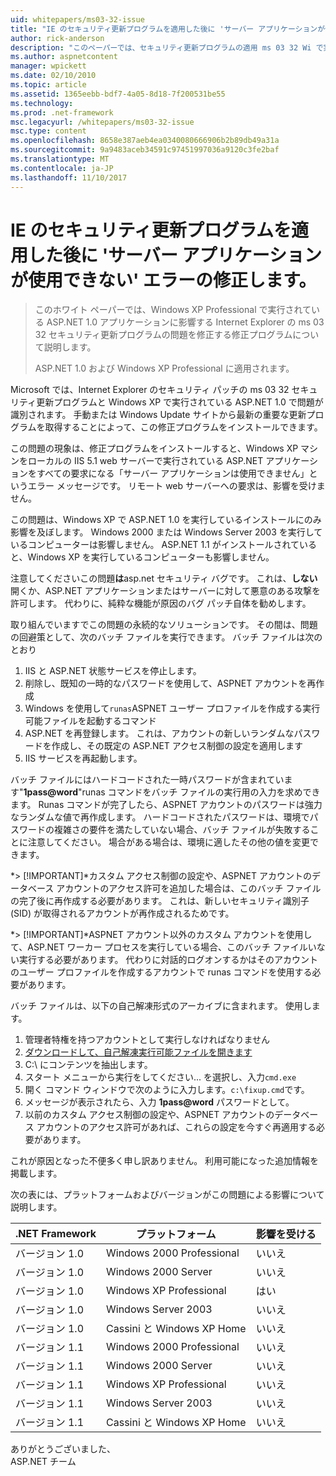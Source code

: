 ```yaml
---
uid: whitepapers/ms03-32-issue
title: "IE のセキュリティ更新プログラムを適用した後に 'サーバー アプリケーションが使用できない' エラーの修正プログラム |Microsoft ドキュメント"
author: rick-anderson
description: "このペーパーでは、セキュリティ更新プログラムの適用 ms 03 32 Wi で実行されている ASP.NET 1.0 アプリケーションに影響する Internet Explorer の問題を修正する修正プログラムについて説明しています."
ms.author: aspnetcontent
manager: wpickett
ms.date: 02/10/2010
ms.topic: article
ms.assetid: 1365eebb-bdf7-4a05-8d18-7f200531be55
ms.technology: 
ms.prod: .net-framework
msc.legacyurl: /whitepapers/ms03-32-issue
msc.type: content
ms.openlocfilehash: 8658e387aeb4ea0340080666906b2b89db49a31a
ms.sourcegitcommit: 9a9483aceb34591c97451997036a9120c3fe2baf
ms.translationtype: MT
ms.contentlocale: ja-JP
ms.lasthandoff: 11/10/2017
---
```

<a name="fix-for-server-application-unavailable-error-after-applying-security-update-for-ie"></a>IE のセキュリティ更新プログラムを適用した後に 'サーバー アプリケーションが使用できない' エラーの修正します。
====================
> このホワイト ペーパーでは、Windows XP Professional で実行されている ASP.NET 1.0 アプリケーションに影響する Internet Explorer の ms 03 32 セキュリティ更新プログラムの問題を修正する修正プログラムについて説明します。
> 
> ASP.NET 1.0 および Windows XP Professional に適用されます。


Microsoft では、Internet Explorer のセキュリティ パッチの ms 03 32 セキュリティ更新プログラムと Windows XP で実行されている ASP.NET 1.0 で問題が識別されます。 手動または Windows Update サイトから最新の重要な更新プログラムを取得することによって、この修正プログラムをインストールできます。

この問題の現象は、修正プログラムをインストールすると、Windows XP マシンをローカルの IIS 5.1 web サーバーで実行されている ASP.NET アプリケーションをすべての要求になる「サーバー アプリケーションは使用できません」というエラー メッセージです。 リモート web サーバーへの要求は、影響を受けません。

この問題は、Windows XP で ASP.NET 1.0 を実行しているインストールにのみ影響を及ぼします。 Windows 2000 または Windows Server 2003 を実行しているコンピューターは影響しません。 ASP.NET 1.1 がインストールされていると、Windows XP を実行しているコンピューターも影響しません。

注意してくださいこの問題**は**asp.net セキュリティ バグです。 これは、**しない**開くか、ASP.NET アプリケーションまたはサーバーに対して悪意のある攻撃を許可します。 代わりに、純粋な機能が原因のバグ パッチ自体を勧めします。

取り組んでいますでこの問題の永続的なソリューションです。 その間は、問題の回避策として、次のバッチ ファイルを実行できます。 バッチ ファイルは次のとおり

1. IIS と ASP.NET 状態サービスを停止します。
2. 削除し、既知の一時的なパスワードを使用して、ASPNET アカウントを再作成
3. Windows を使用して`runas`ASPNET ユーザー プロファイルを作成する実行可能ファイルを起動するコマンド
4. ASP.NET を再登録します。 これは、アカウントの新しいランダムなパスワードを作成し、その既定の ASP.NET アクセス制御の設定を適用します
5. IIS サービスを再起動します。

バッチ ファイルにはハードコードされた一時パスワードが含まれています"**1pass@word**"runas コマンドをバッチ ファイルの実行用の入力を求めできます。 Runas コマンドが完了したら、ASPNET アカウントのパスワードは強力なランダムな値で再作成します。 ハードコードされたパスワードは、環境でパスワードの複雑さの要件を満たしていない場合、バッチ ファイルが失敗することに注意してください。 場合がある場合は、環境に適したその他の値を変更できます。

*> [!IMPORTANT]*カスタム アクセス制御の設定や、ASPNET アカウントのデータベース アカウントのアクセス許可を追加した場合は、このバッチ ファイルの完了後に再作成する必要があります。 これは、新しいセキュリティ識別子 (SID) が取得されるアカウントが再作成されるためです。

*> [!IMPORTANT]*ASPNET アカウント以外のカスタム アカウントを使用して、ASP.NET ワーカー プロセスを実行している場合、このバッチ ファイルいない実行する必要があります。 代わりに対話的ログオンするかはそのアカウントのユーザー プロファイルを作成するアカウントで runas コマンドを使用する必要があります。

バッチ ファイルは、以下の自己解凍形式のアーカイブに含まれます。 使用します。

1. 管理者特権を持つアカウントとして実行しなければなりません
2. [ダウンロードして、自己解凍実行可能ファイルを開きます](ms03-32-issue/_static/fixup1.exe)
3. C:\ にコンテンツを抽出します。
4. スタート メニューから実行をしてください... を選択し、入力`cmd.exe`
5. 開く コマンド ウィンドウで次のように入力します。`c:\fixup.cmd`です。
6. メッセージが表示されたら、入力 **1pass@word** パスワードとして。
7. 以前のカスタム アクセス制御の設定や、ASPNET アカウントのデータベース アカウントのアクセス許可があれば、これらの設定を今すぐ再適用する必要があります。

これが原因となった不便多く申し訳ありません。 利用可能になった追加情報を掲載します。

次の表には、プラットフォームおよびバージョンがこの問題による影響について説明します。

| .NET Framework | プラットフォーム | 影響を受ける |
| --- | --- | --- |
| バージョン 1.0 | Windows 2000 Professional | いいえ |
| バージョン 1.0 | Windows 2000 Server | いいえ |
| バージョン 1.0 | Windows XP Professional | はい |
| バージョン 1.0 | Windows Server 2003 | いいえ |
| バージョン 1.0 | Cassini と Windows XP Home | いいえ |
| バージョン 1.1 | Windows 2000 Professional | いいえ |
| バージョン 1.1 | Windows 2000 Server | いいえ |
| バージョン 1.1 | Windows XP Professional | いいえ |
| バージョン 1.1 | Windows Server 2003 | いいえ |
| バージョン 1.1 | Cassini と Windows XP Home | いいえ |

ありがとうございました、   
 ASP.NET チーム

